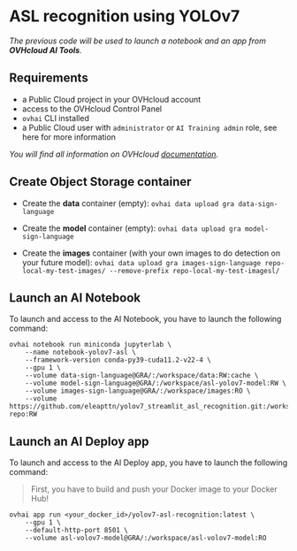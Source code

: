 # ASL recognition using YOLOv7

*The previous code will be used to launch a notebook and an app from **OVHcloud AI Tools**.*

## Requirements

- a Public Cloud project in your OVHcloud account
- access to the OVHcloud Control Panel
- `ovhai` CLI installed
- a Public Cloud user with `administrator` or `AI Training admin` role, see here for more information

*You will find all information on OVHcloud [documentation](https://docs.ovh.com/gb/en/publiccloud/ai/).*

## Create Object Storage container 

- Create the **data** container (empty): `ovhai data upload gra data-sign-language`

- Create the **model** container (empty): `ovhai data upload gra model-sign-language`

- Create the **images** container (with your own images to do detection on your future model): `ovhai data upload gra images-sign-language repo-local-my-test-images/ --remove-prefix repo-local-my-test-imagesl/`

## Launch an AI Notebook

To launch and access to the AI Notebook, you have to launch the following command:

```
ovhai notebook run miniconda jupyterlab \
	--name notebook-yolov7-asl \
	--framework-version conda-py39-cuda11.2-v22-4 \
	--gpu 1 \
	--volume data-sign-language@GRA/:/workspace/data:RW:cache \
	--volume model-sign-language@GRA/:/workspace/asl-yolov7-model:RW \
	--volume images-sign-language@GRA/:/workspace/images:RO \
	--volume https://github.com/eleapttn/yolov7_streamlit_asl_recognition.git:/workspace/github-repo:RW
```

## Launch an AI Deploy app

To launch and access to the AI Deploy app, you have to launch the following command:

> First, you have to build and push your Docker image to your Docker Hub!

```
ovhai app run <your_docker_id>/yolov7-asl-recognition:latest \
	--gpu 1 \
	--default-http-port 8501 \
	--volume asl-volov7-model@GRA/:/workspace/asl-volov7-model:RO
```
